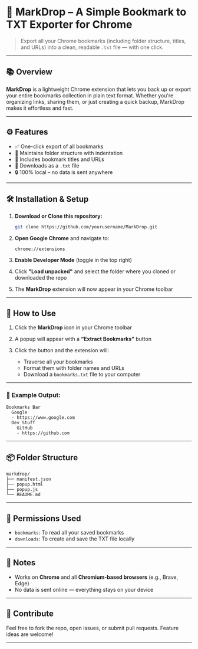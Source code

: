 # 🔖 MarkDrop – A Simple Bookmark to TXT Exporter for Chrome

> Export all your Chrome bookmarks (including folder structure, titles, and URLs) into a clean, readable `.txt` file — with one click.

---

## 📚 Overview

**MarkDrop** is a lightweight Chrome extension that lets you back up or export your entire bookmarks collection in plain text format. Whether you're organizing links, sharing them, or just creating a quick backup, MarkDrop makes it effortless and fast.

---

## ⚙️ Features

- ✅ One-click export of all bookmarks  
- 📁 Maintains folder structure with indentation  
- 🔗 Includes bookmark titles and URLs  
- 💾 Downloads as a `.txt` file  
- 🔒 100% local – no data is sent anywhere  

---

## 🛠️ Installation & Setup

1. **Download or Clone this repository:**
   ```bash
   git clone https://github.com/yourusername/MarkDrop.git
    ```

2. **Open Google Chrome** and navigate to:

   ```
   chrome://extensions
   ```

3. **Enable Developer Mode** (toggle in the top right)

4. Click **"Load unpacked"** and select the folder where you cloned or downloaded the repo

5. The **MarkDrop** extension will now appear in your Chrome toolbar

---

## 🚀 How to Use

1. Click the **MarkDrop** icon in your Chrome toolbar
2. A popup will appear with a **“Extract Bookmarks”** button
3. Click the button and the extension will:

   * Traverse all your bookmarks
   * Format them with folder names and URLs
   * Download a `bookmarks.txt` file to your computer

---

### 📄 Example Output:

```
Bookmarks Bar
  Google
  - https://www.google.com
  Dev Stuff
    GitHub
    - https://github.com
```

---

## 📦 Folder Structure

```
markdrop/
├── manifest.json
├── popup.html
├── popup.js
└── README.md
```

---

## 🔐 Permissions Used

* `bookmarks`: To read all your saved bookmarks
* `downloads`: To create and save the TXT file locally

---

## 📌 Notes

* Works on **Chrome** and all **Chromium-based browsers** (e.g., Brave, Edge)
* No data is sent online — everything stays on your device

---

## 🤝 Contribute

Feel free to fork the repo, open issues, or submit pull requests. Feature ideas are welcome!

---